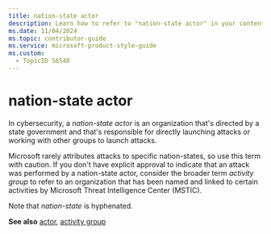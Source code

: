 ```yaml
---
title: nation-state actor
description: Learn how to refer to "nation-state actor" in your content.
ms.date: 11/04/2024
ms.topic: contributor-guide
ms.service: microsoft-product-style-guide
ms.custom:
  - TopicID 56540
---
```



# nation-state actor

In cybersecurity, a *nation-state actor* is an organization that's directed by a state government and that's responsible for directly launching attacks or working with other groups to launch attacks.

Microsoft rarely attributes attacks to specific nation-states, so use this term with caution. If you don't have explicit approval to indicate that an attack was performed by a nation-state actor, consider the broader term *activity group* to refer to an organization that has been named and linked to certain activities by Microsoft Threat Intelligence Center (MSTIC).

Note that *nation-state* is hyphenated.

**See also** [actor](~\a_z_names_terms\a\actor.md), [activity group](~\a_z_names_terms\a\activity-group.md)

